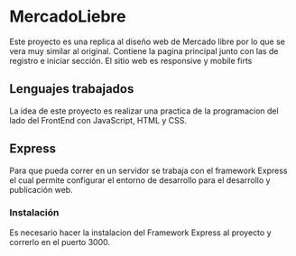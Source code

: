 # MercadoLiebre

Este proyecto es una replica al diseño web de Mercado libre por lo que se vera muy similar al original. Contiene la pagina principal junto con las de registro e iniciar sección.
El sitio web es responsive y mobile firts

## Lenguajes trabajados

La idea de este proyecto es realizar una practica de la programacion del lado del FrontEnd con JavaScript, HTML y CSS.


## Express

Para que pueda correr en un servidor se trabaja con el framework Express el cual permite configurar el entorno de desarrollo para el desarrollo y publicación web.


### Instalación

Es necesario hacer la instalacion del Framework Express al proyecto y correrlo en el puerto 3000. 
